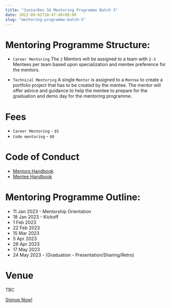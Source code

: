 ```yaml
---
title: "JuniorDev SG Mentoring Programme Batch 3"
date: 2022-09-01T10:47:48+08:00
slug: "mentoring-programme-batch-3"
---
```

# Mentoring Programme Structure:

* `Career Mentoring`
The `2` Mentors will be assigned to a team with `2-3` Mentees per team based upon specialization 
and mentee preference for the mentors.

* `Technical Mentoring`
A single `Mentor` is assigned to a `Mentee` to create a portfolio project that has to be created by the 
mentee. The mentor will offer advice and guidance to help the mentee to prepare for the graduation and demo day for 
the mentoring programme.

# Fees
* `Career Mentoring` - `$5`
* `Code mentoring` - `$0`

# Code of Conduct
* [Mentors Handbook](https://github.com/JuniorDevSingapore/mentoring-program/blob/master/mentors_handbook.md)
* [Mentee Handbook](https://github.com/JuniorDevSingapore/mentoring-program/blob/master/mentees_handbook.md)

# Mentoring Programme Outline:
* 11 Jan 2023 - Mentorship Orientation
* 18 Jan 2023 - Kickoff
* 1 Feb 2023
* 22 Feb 2023
* 15 Mar 2023
* 5 Apr 2023
* 26 Apr 2023
* 17 May 2023
* 24 May 2023 - (Graduation - Presentation/Sharing/Retro)

# Venue
TBC

[Signup Now!](https://www.google.com)

